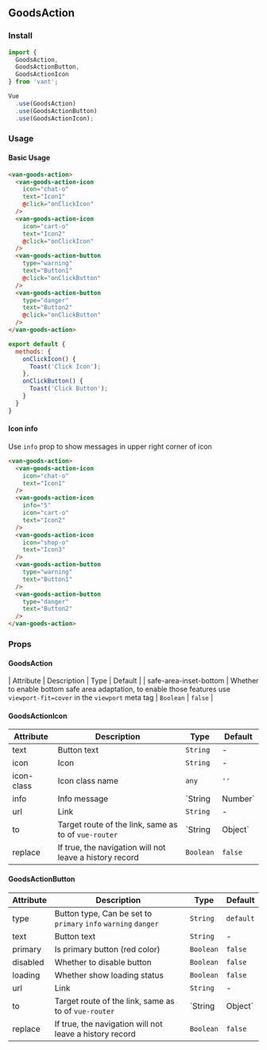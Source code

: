 ## GoodsAction

### Install
``` javascript
import {
  GoodsAction,
  GoodsActionButton,
  GoodsActionIcon
} from 'vant';

Vue
  .use(GoodsAction)
  .use(GoodsActionButton)
  .use(GoodsActionIcon);
```

### Usage
#### Basic Usage

```html
<van-goods-action>
  <van-goods-action-icon
    icon="chat-o"
    text="Icon1"
    @click="onClickIcon"
  />
  <van-goods-action-icon
    icon="cart-o"
    text="Icon2"
    @click="onClickIcon"
  />
  <van-goods-action-button
    type="warning"
    text="Button1"
    @click="onClickButton"
  />
  <van-goods-action-button
    type="danger"
    text="Button2"
    @click="onClickButton"
  />
</van-goods-action>
```

```javascript
export default {
  methods: {
    onClickIcon() {
      Toast('Click Icon');
    },
    onClickButton() {
      Toast('Click Button');
    }
  }
}
```

#### Icon info

Use `info` prop to show messages in upper right corner of icon

```html
<van-goods-action>
  <van-goods-action-icon
    icon="chat-o"
    text="Icon1"
  />
  <van-goods-action-icon
    info="5"
    icon="cart-o"
    text="Icon2"
  />
  <van-goods-action-icon
    icon="shop-o"
    text="Icon3"
  />
  <van-goods-action-button
    type="warning"
    text="Button1"
  />
  <van-goods-action-button
    type="danger"
    text="Button2"
  />
</van-goods-action>
```

### Props

#### GoodsAction

| Attribute | Description | Type | Default |
| safe-area-inset-bottom | Whether to enable bottom safe area adaptation, to enable those features use `viewport-fit=cover` in the `viewport` meta tag | `Boolean` | `false` |

#### GoodsActionIcon

| Attribute | Description | Type | Default |
|------|------|------|------|
| text | Button text | `String` | - |
| icon | Icon | `String` | - |
| icon-class | Icon class name | `any` | `''` |
| info | Info message | `String | Number` | - |
| url | Link | `String` | - |
| to | Target route of the link, same as to of `vue-router` | `String | Object` | - |
| replace | If true, the navigation will not leave a history record | `Boolean` | `false` |

#### GoodsActionButton

| Attribute | Description | Type | Default |
|------|------|------|------|
| type | Button type, Can be set to `primary` `info` `warning` `danger` | `String` | `default` |
| text | Button text | `String` | - |
| primary | Is primary button (red color) | `Boolean` | `false` |
| disabled | Whether to disable button | `Boolean` | `false` |
| loading | Whether show loading status | `Boolean` | `false` |
| url | Link | `String` | - |
| to | Target route of the link, same as to of `vue-router` | `String | Object` | - |
| replace | If true, the navigation will not leave a history record | `Boolean` | `false` |
